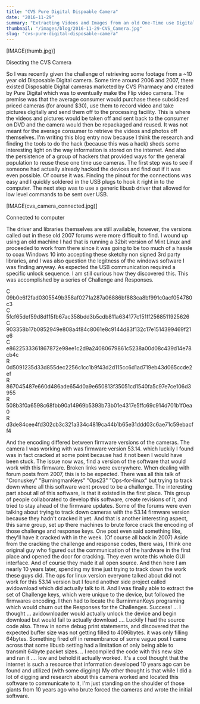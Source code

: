 ```yaml
---
title: "CVS Pure Digital Dispoable Camera"
date: "2016-11-29"
summary: "Extracting Videos and Images from an old One-Time use Digital Camera"
thumbnail: "/images/blog/2016-11-29-CVS_Camera.jpg"
slug: "cvs-pure-digital-disposable-camera"
---
```

<p class="blog-img center md">
    [IMAGE(thumb.jpg)]
    <div class="center">Disecting the CVS Camera</div>
</p>
So I was recently given the challenge of retrieving some footage from a ~10 year old Disposable Digital camera. Some time around 2006 and 2007, there existed Disposable Digital cameras marketed by CVS Pharmacy and created by Pure Digital which was to eventually make the Flip video camera. The premise was that the average consumer would purchase these subsidized priced cameras (for around $30), use them to record video and take pictures digitally and send them off to the processing facility. This is where the videos and pictures would be taken off and sent back to the consumer on DVD and the camera would then be repackaged and reused. It was not meant for the average consumer to retrieve the videos and photos off themselves. I'm writing this blog entry now because I think the research and finding the tools to do the hack (because this was a hack) sheds some interesting light on the way information is stored on the internet. And also the persistence of a group of hackers that provided ways for the general population to reuse these one time use cameras. The first step was to see if someone had actually already hacked the devices and find out if it was even possible. Of course it was. Finding the pinout for the connections was easy and I quickly soldered in the USB plugs to hook it right in to the computer. The next step was to use a generic libusb driver that allowed for low level commands to be sent over USB. 

<p class="blog-img center md">
    [IMAGE(cvs_camera_connected.jpg)]
    <div class="center">Connected to computer</div>
</p>

The driver and libraries themselves are still available, however, the versions called out in these old 2007 forums were more difficult to find. I wound up using an old machine I had that is running a 32bit version of Mint Linux and proceeded to work from there since it was going to be too much of a hassle to coax Windows 10 into accepting these sketchy non signed 3rd party libraries, and I was also question the legitness of the windows software I was finding anyway. As expected the USB communication required a specific unlock sequence. I am still curious how they discovered this. This was accomplished by a series of Challenge and Responses.  

C 09b0e6f2fad0305549b358af0271a287a06886bf883ca8bf991c0acf054780c3  
C 5fcf65def59d8df15fb67ac358bdd3b5cdb811a634177c151ff2568511925626  
C 903358b17b0852949e808a4f84c8061e8c9144d83f132c17e1514399469f21e6  
C e8622533361867872e98ee1c2d9a24080679861c5238a00d08c439d14e78cb4c  
R 0d5091235d33d855dec2256c1cc1b9f43d2d115cc6d1ad719eb43d065ccde2ef  
R 867045487e660d486ade654d0a9e650813f35051cd1540fa5c97e7ce106d3955  
R 508b3f0a6598c68fbb90a14969b5393b73b01e4317e5ffc69c914d701b1f0ea0  
R d3de84cee4fd302cb3c321a334c4819ca44b1b65e31ddd03c6ae71c59ebacff4  

And the encoding differed between firmware versions of the cameras. The camera I was working with was firmware version 53.14. which luckily I found was in fact cracked at some point because had it not been I would have been stuck. The issue now was, find a version of the software that would work with this firmware. Broken links were everywhere. When dealing with forum posts from 2007, this is to be expected. There was all this talk of "Cronuskey" "BurningmanKeys" "Ops23" "Ops-for-linux" but trying to track down where all this software went proved to be a challenge. The interesting part about all of this software, is that it existed in the first place. This group of people collaborated to develop this software, create revisions of it, and tried to stay ahead of the firmware updates. Some of the forums were even talking about trying to track down cameras with the 53.14 firmware version because they hadn't cracked it yet. And that is another interesting aspect, this same group, set up there machines to brute force crack the encoding of those challenge and response keys. One post even said something like, they'll have it cracked with in the week. (Of course all back in 2007) Aside from the cracking the challenge and response codes, there was, I think one original guy who figured out the communication of the hardware in the first place and opened the door for cracking. They even wrote this whole GUI interface. And of course they made it all open source. And then here I am nearly 10 years later, spending my time just trying to track down the work these guys did. The ops for linux version everyone talked about did not work for this 53.14 version but I found another side project called avidownload which did actually talk to it. And I was finally able to extract the set of Challenge keys, which were unique to the device, but followed the firmwares encoding. I then had to locate the BurninmanKeys programing which would churn out the Responses for the Challenges. Success! ... I thought ... avidownloader would actually unlock the device and begin download but would fail to actually download .... Luckily I had the source code also. Threw in some debug print statements, and discovered that the expected buffer size was not getting filled to 4096bytes. it was only filling 64bytes. Something fired off in remembrance of some vague post I came across that some libusb setting had a limitation of only being able to transmit 64byte packet sizes. .. I recompiled the code with this new size and ran it .... low and behold it actually worked. It's a cool thought that the internet is such a resource that information developed 10 years ago can be found and utilized (with some digging) My other thought is that while I did a lot of digging and research about this camera worked and located this software to communicate to it, I'm just standing on the shoulder of those giants from 10 years ago who brute forced the cameras and wrote the initial software.
